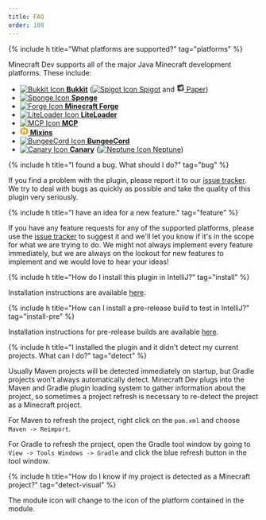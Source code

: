 ```yaml
---
title: FAQ
order: 100
---
```


{% include h title="What platforms are supported?" tag="platforms" %}

Minecraft Dev supports all of the major Java Minecraft development platforms. These include:

- [![Bukkit Icon](https://raw.githubusercontent.com/minecraft-dev/MinecraftDev/2017.1/src/main/resources/assets/icons/platform/Bukkit.png?raw=true) **Bukkit**](https://hub.spigotmc.org/stash/projects/SPIGOT/repos/bukkit/browse) ([![Spigot Icon](https://raw.githubusercontent.com/minecraft-dev/MinecraftDev/2017.1/src/main/resources/assets/icons/platform/Spigot.png?raw=true) Spigot](https://spigotmc.org/) and [![Paper Icon](https://raw.githubusercontent.com/minecraft-dev/MinecraftDev/2017.1/src/main/resources/assets/icons/platform/Paper.png?raw=true) Paper](https://paper.emc.gs))
- [![Sponge Icon](https://raw.githubusercontent.com/minecraft-dev/MinecraftDev/2017.1/src/main/resources/assets/icons/platform/Sponge_dark.png?raw=true) **Sponge**](https://www.spongepowered.org/)
- [![Forge Icon](https://raw.githubusercontent.com/minecraft-dev/MinecraftDev/2017.1/src/main/resources/assets/icons/platform/Forge.png?raw=true) **Minecraft Forge**](http://minecraftforge.net/forum)
- [![LiteLoader Icon](https://raw.githubusercontent.com/minecraft-dev/MinecraftDev/2017.1/src/main/resources/assets/icons/platform/LiteLoader.png?raw=true) **LiteLoader**](http://www.liteloader.com/)
- [![MCP Icon](https://raw.githubusercontent.com/minecraft-dev/MinecraftDev/2017.1/src/main/resources/assets/icons/platform/MCP.png?raw=true) **MCP**](http://www.modcoderpack.com/)
- [![Mixins Icon](https://raw.githubusercontent.com/minecraft-dev/MinecraftDev/2017.1/src/main/resources/assets/icons/platform/Mixins_dark.png?raw=true) **Mixins**](https://github.com/SpongePowered/Mixin)
- [![BungeeCord Icon](https://raw.githubusercontent.com/minecraft-dev/MinecraftDev/2017.1/src/main/resources/assets/icons/platform/BungeeCord.png?raw=true) **BungeeCord**](https://www.spigotmc.org/wiki/bungeecord/)
- [![Canary Icon](https://raw.githubusercontent.com/minecraft-dev/MinecraftDev/2017.1/src/main/resources/assets/icons/platform/Canary.png?raw=true) **Canary**](https://canarymod.net/) ([![Neptune Icon](https://raw.githubusercontent.com/minecraft-dev/MinecraftDev/2017.1/src/main/resources/assets/icons/platform/Neptune.png?raw=true) Neptune](https://www.neptunepowered.org/))

{% include h title="I found a bug. What should I do?" tag="bug" %}

If you find a problem with the plugin, please report it to our [issue tracker](https://github.com/DemonWav/MinecraftDev/issues).
We try to deal with bugs as quickly as possible and take the quality of this plugin very seriously.

{% include h title="I have an idea for a new feature." tag="feature" %}

If you have any feature requests for any of the supported platforms, please use the [issue tracker](https://github.com/DemonWav/MinecraftDev/issues)
to suggest it and we'll let you know if it's in the scope for what we are trying to do. We might not always implement
every feature immediately, but we are always on the lookout for new features to implement and we would love to hear your
ideas!

{% include h title="How do I install this plugin in IntelliJ?" tag="install" %}

Installation instructions are available [here](https://minecraftdev.org/install.html).

{% include h title="How can I install a pre-release build to test in IntelliJ?" tag="install-pre" %}

Installation instructions for pre-release builds are available [here](https://minecraftdev.org/install.html).

{% include h title="I installed the plugin and it didn't detect my current projects. What can I do?" tag="detect" %}

Usually Maven projects will be detected immediately on startup, but Gradle projects won't always automatically detect.
Minecraft Dev plugs into the Maven and Gradle plugin loading system to gather information about the project, so
sometimes a project refresh is necessary to re-detect the project as a Minecraft project.

For Maven to refresh the project, right click on the `pom.xml` and choose `Maven -> Reimport`.

For Gradle to refresh the project, open the Gradle tool window by going to `View -> Tools Windows -> Gradle` and click
the blue refresh button in the tool window.

{% include h title="How do I know if my project is detected as a Minecraft project?" tag="detect-visual" %}

The module icon will change to the icon of the platform contained in the module.
